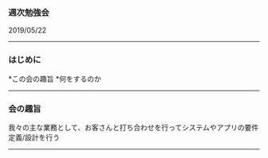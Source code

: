 ### 週次勉強会

2019/05/22

---

### はじめに
*この会の趣旨
*何をするのか

---

### 会の趣旨

我々の主な業務として、お客さんと打ち合わせを行ってシステムやアプリの要件定義/設計を行う

---

